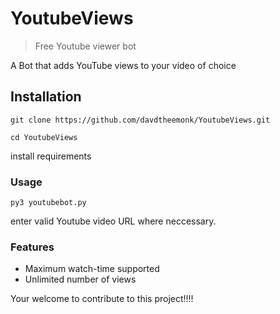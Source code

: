 # YoutubeViews
>Free Youtube viewer bot

A Bot that adds YouTube views to your video of choice

## Installation 

```git clone https://github.com/davdtheemonk/YoutubeViews.git```

```cd YoutubeViews```

install requirements

### Usage


```py3 youtubebot.py```

enter valid Youtube video URL where neccessary.

### Features

- Maximum watch-time supported
- Unlimited number of views


Your welcome to contribute to this project!!!!
